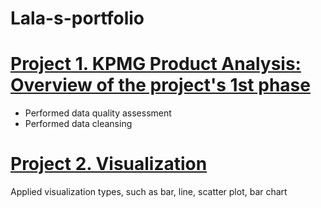 # Lala-s-portfolio
# [Project 1. KPMG Product Analysis: Overview of the project's 1st phase](https://github.com/Lala-Guliyeva/Lala-s-portfolio/blob/master/kpmgoff.py)
* Performed data quality assessment
* Performed data cleansing 


# [Project 2. Visualization](https://github.com/Lala-Guliyeva/Lala-s-portfolio/blob/master/Full%20Data%20regression%20example%20.py)
Applied visualization types, such as bar, line, scatter plot, bar chart


